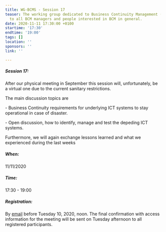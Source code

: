 ```yaml
---
title: WG-BCMS - Session 17
teaser: The working group dedicated to Business Continuity Management (BCMS) is addressed
  to all BCM managers and people interested in BCM in general.
date: 2020-11-11 17:30:00 +0100
startime: '17:30'
endtime: '19:00'
tags: []
location: ''
sponsors: ''
link: ''

---
```

##### **Session 17**:

After our physical meeting in September this session will, unfortunately, be a virtual one due to the current sanitary restrictions.

The main discussion topics are

\- Business Continuity requirements for underlying ICT systems to stay operational in case of disaster.

\- Open discussion, how to identify, manage and test the depeding ICT systems.

Furthermore, we will again exchange lessons learned and what we experienced during the last weeks

##### When:

11/11/2020

##### Time:

17:30 - 19:00

##### Registration:

By [email](mailto:secgen@clusil.lu) before Tuesday 10, 2020, noon. The final confirmation with access information for the meeting will be sent on Tuesday afternoon to all registered participants.